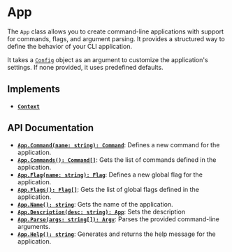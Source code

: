 # App

The `App` class allows you to create command-line applications with support
for commands, flags, and argument parsing. It provides a structured way
to define the behavior of your CLI application.

It takes a [`Config`](/contents/reference/config) object as an argument to
customize the application's settings. If none provided, it uses predefined defaults.

## Implements

- [**`Context`**](/contents/reference/context/)

## API Documentation

- [**`App.Command(name: string): Command`**](/contents/reference/command): Defines a new command for the application.
- [**`App.Commands(): Command[]`**](/contents/reference/command): Gets the list of commands defined in the application.
- [**`App.Flag(name: string): Flag`**](/contents/reference/flag): Defines a new global flag for the application.
- [**`App.Flags(): Flag[]`**](/contents/reference/flag): Gets the list of global flags defined in the application.
- [**`App.Name(): string`**](#): Gets the name of the application.
- [**`App.Description(desc: string): App`**](#): Sets the description
- [**`App.Parse(args: string[]): Argv`**](/contents/reference/argv): Parses the provided command-line arguments.
- [**`App.Help(): string`**](#): Generates and returns the help message for the application.